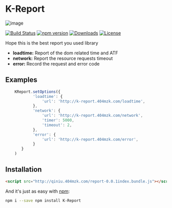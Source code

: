 # K-Report

![image](http://qiniu.404mzk.com/K-Report.png)

[![Build Status](https://travis-ci.org/mzkmzk/K-Report.png?style=flat)](https://travis-ci.org/mzkmzk/K-Report)
[![npm version](https://img.shields.io/npm/v/K-Report.svg?style=flat)](https://www.npmjs.com/package/K-Report)
[![Downloads](https://img.shields.io/npm/dt/K-Report.svg?style=flat)](https://www.npmjs.com/package/K-Report)
[![License](https://img.shields.io/npm/l/K-Report.svg?style=flat)](https://www.npmjs.com/package/K-Report)

Hope this is the best report you used library 

* **loadtime:** Report of the dom related time and ATF
* **network:** Report the resource requests timeout
* **error:** Record the request and error code

## Examples

```javascript
    KReport.setOptions({
            'loadtime': {
                'url': 'http://k-report.404mzk.com/loadtime',
            },
            'network': {
                'url': 'http://k-report.404mzk.com/network',
                'timer': 5000,
                'timeout': 2,
            },
            'error': {
                'url': 'http://k-report.404mzk.com/error',
            }
       }
    )
```

## Installation

```html
<script src="http://qiniu.404mzk.com/report-0.0.1index.bundle.js"></script>
```

And it's just as easy with [npm](http://npmjs.com):

```sh
npm i --save npm install K-Report 
```

